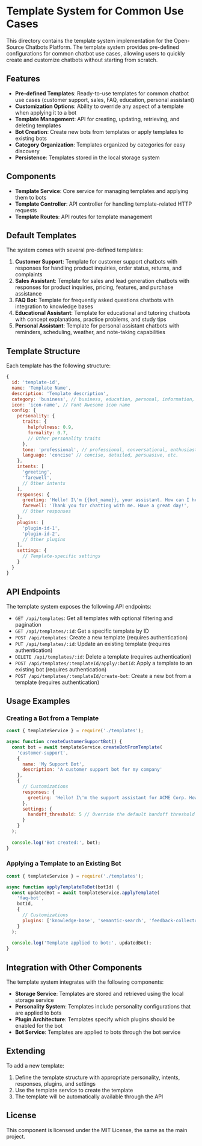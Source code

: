 # Template System for Common Use Cases

This directory contains the template system implementation for the Open-Source Chatbots Platform. The template system provides pre-defined configurations for common chatbot use cases, allowing users to quickly create and customize chatbots without starting from scratch.

## Features

- **Pre-defined Templates**: Ready-to-use templates for common chatbot use cases (customer support, sales, FAQ, education, personal assistant)
- **Customization Options**: Ability to override any aspect of a template when applying it to a bot
- **Template Management**: API for creating, updating, retrieving, and deleting templates
- **Bot Creation**: Create new bots from templates or apply templates to existing bots
- **Category Organization**: Templates organized by categories for easy discovery
- **Persistence**: Templates stored in the local storage system

## Components

- **Template Service**: Core service for managing templates and applying them to bots
- **Template Controller**: API controller for handling template-related HTTP requests
- **Template Routes**: API routes for template management

## Default Templates

The system comes with several pre-defined templates:

1. **Customer Support**: Template for customer support chatbots with responses for handling product inquiries, order status, returns, and complaints
2. **Sales Assistant**: Template for sales and lead generation chatbots with responses for product inquiries, pricing, features, and purchase assistance
3. **FAQ Bot**: Template for frequently asked questions chatbots with integration to knowledge bases
4. **Educational Assistant**: Template for educational and tutoring chatbots with concept explanations, practice problems, and study tips
5. **Personal Assistant**: Template for personal assistant chatbots with reminders, scheduling, weather, and note-taking capabilities

## Template Structure

Each template has the following structure:

```javascript
{
  id: 'template-id',
  name: 'Template Name',
  description: 'Template description',
  category: 'business', // business, education, personal, information, etc.
  icon: 'icon-name', // Font Awesome icon name
  config: {
    personality: {
      traits: {
        helpfulness: 0.9,
        formality: 0.7,
        // Other personality traits
      },
      tone: 'professional', // professional, conversational, enthusiastic, etc.
      language: 'concise' // concise, detailed, persuasive, etc.
    },
    intents: [
      'greeting',
      'farewell',
      // Other intents
    ],
    responses: {
      greeting: 'Hello! I\'m {{bot_name}}, your assistant. How can I help you today?',
      farewell: 'Thank you for chatting with me. Have a great day!',
      // Other responses
    },
    plugins: [
      'plugin-id-1',
      'plugin-id-2',
      // Other plugins
    ],
    settings: {
      // Template-specific settings
    }
  }
}
```

## API Endpoints

The template system exposes the following API endpoints:

- `GET /api/templates`: Get all templates with optional filtering and pagination
- `GET /api/templates/:id`: Get a specific template by ID
- `POST /api/templates`: Create a new template (requires authentication)
- `PUT /api/templates/:id`: Update an existing template (requires authentication)
- `DELETE /api/templates/:id`: Delete a template (requires authentication)
- `POST /api/templates/:templateId/apply/:botId`: Apply a template to an existing bot (requires authentication)
- `POST /api/templates/:templateId/create-bot`: Create a new bot from a template (requires authentication)

## Usage Examples

### Creating a Bot from a Template

```javascript
const { templateService } = require('./templates');

async function createCustomerSupportBot() {
  const bot = await templateService.createBotFromTemplate(
    'customer-support',
    {
      name: 'My Support Bot',
      description: 'A customer support bot for my company'
    },
    {
      // Customizations
      responses: {
        greeting: 'Hello! I\'m the support assistant for ACME Corp. How can I help you today?'
      },
      settings: {
        handoff_threshold: 5 // Override the default handoff threshold
      }
    }
  );
  
  console.log('Bot created:', bot);
}
```

### Applying a Template to an Existing Bot

```javascript
const { templateService } = require('./templates');

async function applyTemplateToBot(botId) {
  const updatedBot = await templateService.applyTemplate(
    'faq-bot',
    botId,
    {
      // Customizations
      plugins: ['knowledge-base', 'semantic-search', 'feedback-collector', 'custom-plugin']
    }
  );
  
  console.log('Template applied to bot:', updatedBot);
}
```

## Integration with Other Components

The template system integrates with the following components:

- **Storage Service**: Templates are stored and retrieved using the local storage service
- **Personality System**: Templates include personality configurations that are applied to bots
- **Plugin Architecture**: Templates specify which plugins should be enabled for the bot
- **Bot Service**: Templates are applied to bots through the bot service

## Extending

To add a new template:

1. Define the template structure with appropriate personality, intents, responses, plugins, and settings
2. Use the template service to create the template
3. The template will be automatically available through the API

## License

This component is licensed under the MIT License, the same as the main project.
